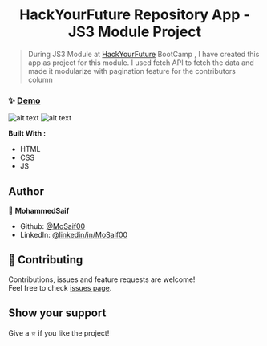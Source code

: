 <h1 align="center"> HackYourFuture Repository App - JS3 Module Project  </h1>


> During JS3 Module at [HackYourFuture](https://www.hackyourfuture.net/) BootCamp , I have created this app as project for this module. I used fetch API to fetch the data and made it modularize with pagination feature for the contributors column 

### ✨ [Demo](https://mosaif00.github.io/HYF-Repository-App/)

![alt text](screen1.gif)
![alt text](screen2.gif)

**Built With :**
  - HTML
  - CSS
  - JS


## Author

👤 **MohammedSaif**

- Github: [@MoSaif00](https://github.com/MoSaif00)
- LinkedIn: [@linkedin\/in\/MoSaif00](https://linkedin.com/in/linkedin/in/MoSaif00)

## 🤝 Contributing

Contributions, issues and feature requests are welcome!<br />Feel free to check [issues page](https://github.com/MoSaif00/HYF-Repository-App/issues).

## Show your support

Give a ⭐️  if you like the project!

